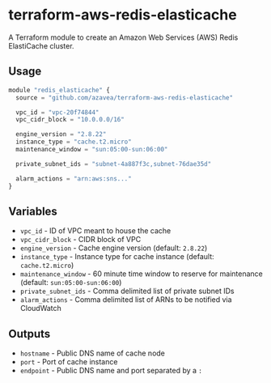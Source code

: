 # terraform-aws-redis-elasticache

A Terraform module to create an Amazon Web Services (AWS) Redis ElastiCache cluster.

## Usage

```javascript
module "redis_elasticache" {
  source = "github.com/azavea/terraform-aws-redis-elasticache"

  vpc_id = "vpc-20f74844"
  vpc_cidr_block = "10.0.0.0/16"

  engine_version = "2.8.22"
  instance_type = "cache.t2.micro"
  maintenance_window = "sun:05:00-sun:06:00"

  private_subnet_ids = "subnet-4a887f3c,subnet-76dae35d"

  alarm_actions = "arn:aws:sns..."
}
```

## Variables

- `vpc_id` - ID of VPC meant to house the cache
- `vpc_cidr_block` - CIDR block of VPC
- `engine_version` - Cache engine version (default: `2.8.22`)
- `instance_type` - Instance type for cache instance (default: `cache.t2.micro`)
- `maintenance_window` - 60 minute time window to reserve for maintenance
  (default: `sun:05:00-sun:06:00`)
- `private_subnet_ids` - Comma delimited list of private subnet IDs
- `alarm_actions` - Comma delimited list of ARNs to be notified via CloudWatch

## Outputs

- `hostname` - Public DNS name of cache node
- `port` - Port of cache instance
- `endpoint` - Public DNS name and port separated by a `:`
